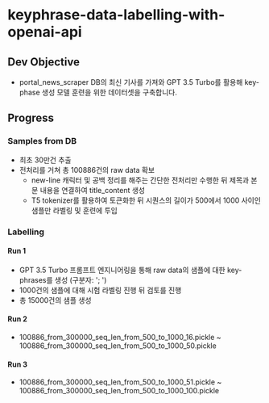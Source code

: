 # keyphrase-data-labelling-with-openai-api


## Dev Objective

- portal_news_scraper DB의 최신 기사를 가져와 GPT 3.5 Turbo를 활용해 key-phase 생성 모델 훈련을 위한 데이터셋을 구축합니다.


## Progress

### Samples from DB
- 최초 30만건 추출
- 전처리를 거쳐 총 100886건의 raw data 확보
  - new-line 캐릭터 및 공백 정리를 해주는 간단한 전처리만 수행한 뒤 제목과 본문 내용을 연결하여 title_content 생성
  - T5 tokenizer를 활용하여 토큰화한 뒤 시퀀스의 길이가 500에서 1000 사이인 샘플만 라벨링 및 훈련에 투입

### Labelling

#### Run 1
- GPT 3.5 Turbo 프롬프트 엔지니어링을 통해 raw data의 샘플에 대한 key-phrases를 생성 (구분자: '; ')
- 1000건의 샘플에 대해 시험 라벨링 진행 뒤 검토를 진행
- 총 15000건의 샘플 생성

#### Run 2
- 100886_from_300000_seq_len_from_500_to_1000_16.pickle ~ 100886_from_300000_seq_len_from_500_to_1000_50.pickle

#### Run 3
- 100886_from_300000_seq_len_from_500_to_1000_51.pickle ~ 100886_from_300000_seq_len_from_500_to_1000_100.pickle
